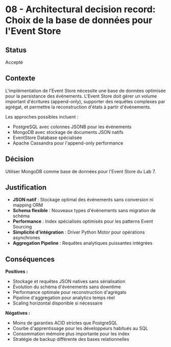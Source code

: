 # 08 - Architectural decision record: Choix de la base de données pour l'Event Store

## Status

Accepté

## Contexte

L'implémentation de l'Event Store nécessite une base de données optimisée pour la persistance des événements. L'Event Store doit gérer un volume important d'écritures (append-only), supporter des requêtes complexes par agrégat, et permettre la reconstruction d'états à partir d'événements.

Les approches possibles incluent :
- PostgreSQL avec colonnes JSONB pour les événements
- MongoDB avec stockage de documents JSON natifs
- EventStore Database spécialisée
- Apache Cassandra pour l'append-only performance

## Décision

Utiliser MongoDB comme base de données pour l'Event Store du Lab 7.

## Justification

- **JSON natif** : Stockage optimal des événements sans conversion ni mapping ORM
- **Schema flexible** : Nouveaux types d'événements sans migration de schéma
- **Performance** : Index spécialisés optimisés pour les patterns Event Sourcing
- **Simplicité d'intégration** : Driver Python Motor pour opérations asynchrones
- **Aggregation Pipeline** : Requêtes analytiques puissantes intégrées

## Conséquences

**Positives :**
- Stockage et requêtes JSON natives sans sérialisation
- Évolution du schéma d'événements sans downtime
- Performance optimale pour reconstruction d'agrégats
- Pipeline d'aggregation pour analytics temps réel
- Scaling horizontal disponible si nécessaire

**Négatives :**
- Moins de garanties ACID strictes que PostgreSQL
- Courbe d'apprentissage pour les développeurs habitués au SQL
- Consommation mémoire plus importante pour les index
- Stratégie de backup différente des bases relationnelles
